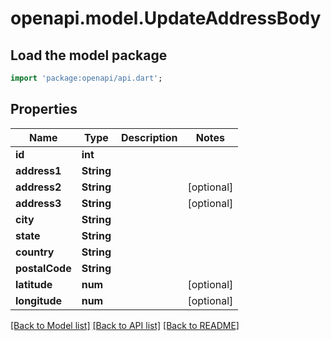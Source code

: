 # openapi.model.UpdateAddressBody

## Load the model package
```dart
import 'package:openapi/api.dart';
```

## Properties
Name | Type | Description | Notes
------------ | ------------- | ------------- | -------------
**id** | **int** |  | 
**address1** | **String** |  | 
**address2** | **String** |  | [optional] 
**address3** | **String** |  | [optional] 
**city** | **String** |  | 
**state** | **String** |  | 
**country** | **String** |  | 
**postalCode** | **String** |  | 
**latitude** | **num** |  | [optional] 
**longitude** | **num** |  | [optional] 

[[Back to Model list]](../README.md#documentation-for-models) [[Back to API list]](../README.md#documentation-for-api-endpoints) [[Back to README]](../README.md)


